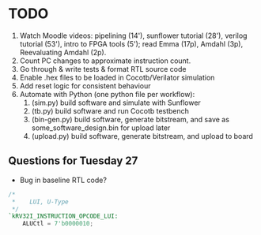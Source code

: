 # TODO

1. Watch Moodle videos: pipelining (14'), sunflower tutorial (28'), verilog tutorial (53'), intro to FPGA tools (5'); read Emma (17p), Amdahl (3p), Reevaluating Amdahl (2p).
1. Count PC changes to approximate instruction count.
1. Go through & write tests & format RTL source code
1. Enable .hex files to be loaded in Cocotb/Verilator simulation
1. Add reset logic for consistent behaviour
1. Automate with Python (one python file per workflow):
    1. (sim.py) build software and simulate with Sunflower
    1. (tb.py) build software and run Cocotb testbench
    1. (bin-gen.py) build software, generate bitstream, and save as some_software_design.bin for upload later
    1. (upload.py) build software, generate bitstream, and upload to board

## Questions for Tuesday 27

- Bug in baseline RTL code?

```verilog
/*
 *    LUI, U-Type
 */
`kRV32I_INSTRUCTION_OPCODE_LUI:
    ALUCtl = 7'b0000010;
```
